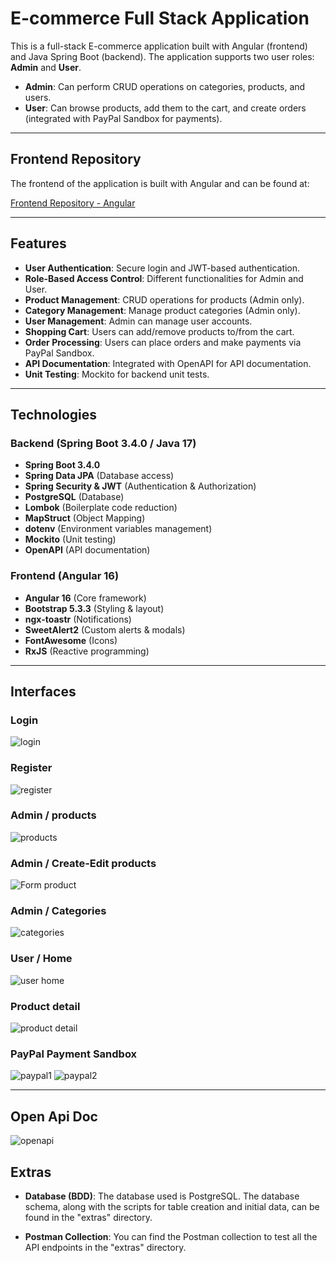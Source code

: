 # E-commerce Full Stack Application

This is a full-stack E-commerce application built with Angular (frontend) and Java Spring Boot (backend). The application supports two user roles: **Admin** and **User**.

- **Admin**: Can perform CRUD operations on categories, products, and users.
- **User**: Can browse products, add them to the cart, and create orders (integrated with PayPal Sandbox for payments).

---

## Frontend Repository

The frontend of the application is built with Angular and can be found at:

[Frontend Repository - Angular](https://github.com/PagarciaSima/E-commerce-Angular-01-25-)

---

## Features
- **User Authentication**: Secure login and JWT-based authentication.
- **Role-Based Access Control**: Different functionalities for Admin and User.
- **Product Management**: CRUD operations for products (Admin only).
- **Category Management**: Manage product categories (Admin only).
- **User Management**: Admin can manage user accounts.
- **Shopping Cart**: Users can add/remove products to/from the cart.
- **Order Processing**: Users can place orders and make payments via PayPal Sandbox.
- **API Documentation**: Integrated with OpenAPI for API documentation.
- **Unit Testing**: Mockito for backend unit tests.

---

## Technologies

### Backend (Spring Boot 3.4.0 / Java 17)
- **Spring Boot 3.4.0**
- **Spring Data JPA** (Database access)
- **Spring Security & JWT** (Authentication & Authorization)
- **PostgreSQL** (Database)
- **Lombok** (Boilerplate code reduction)
- **MapStruct** (Object Mapping)
- **dotenv** (Environment variables management)
- **Mockito** (Unit testing)
- **OpenAPI** (API documentation)

### Frontend (Angular 16)
- **Angular 16** (Core framework)
- **Bootstrap 5.3.3** (Styling & layout)
- **ngx-toastr** (Notifications)
- **SweetAlert2** (Custom alerts & modals)
- **FontAwesome** (Icons)
- **RxJS** (Reactive programming)

---

## Interfaces 

### Login
![login](img/login.png)

### Register
![register](img/register.png)

### Admin / products
![products](img/admin_products.png)

### Admin / Create-Edit products
![Form product](img/admin_new_product.png)

### Admin / Categories

![categories](img/admin_categories.png)

### User / Home
![user home](img/user_home.png)

### Product detail
![product detail](img/product_detail.png)

### PayPal Payment Sandbox
![paypal1](img/paypal1.png)
![paypal2](img/paypal2.png)

---

## Open Api Doc
 
![openapi](img/openapi.png)

## Extras

- **Database (BDD)**: The database used is PostgreSQL. The database schema, along with the scripts for table creation and initial data, can be found in the "extras" directory.

- **Postman Collection**: You can find the Postman collection to test all the API endpoints in the "extras" directory.
